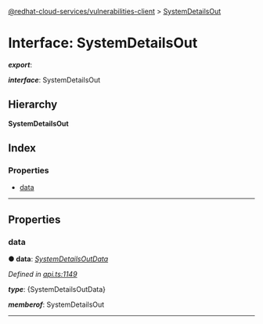 [@redhat-cloud-services/vulnerabilities-client](../README.md) > [SystemDetailsOut](../interfaces/systemdetailsout.md)

# Interface: SystemDetailsOut

*__export__*: 

*__interface__*: SystemDetailsOut

## Hierarchy

**SystemDetailsOut**

## Index

### Properties

* [data](systemdetailsout.md#data)

---

## Properties

<a id="data"></a>

###  data

**● data**: *[SystemDetailsOutData](systemdetailsoutdata.md)*

*Defined in [api.ts:1149](https://github.com/RedHatInsights/javascript-clients/blob/master/packages/vulnerabilities/api.ts#L1149)*

*__type__*: {SystemDetailsOutData}

*__memberof__*: SystemDetailsOut

___

